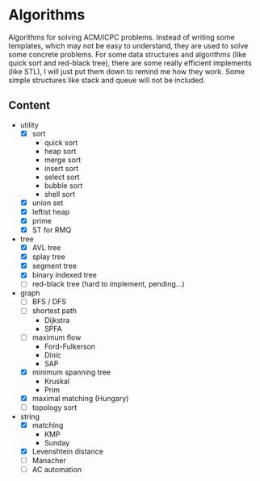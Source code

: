 # Algorithms

Algorithms for solving ACM/ICPC problems. Instead of writing some templates, which may not be easy to understand, they are used to solve some concrete problems. For some data structures and algorithms (like quick sort and red-black tree), there are some really efficient implements (like STL), I will just put them down to remind me how they work. Some simple structures like stack and queue will not be included.

## Content

- utility
    - [x] sort
        - quick sort
        - heap sort
        - merge sort
        - insert sort
        - select sort
        - bubble sort
        - shell sort
    - [x] union set
    - [x] leftist heap
    - [x] prime
    - [x] ST for RMQ
- tree
    - [x] AVL tree
    - [x] splay tree
    - [x] segment tree
    - [x] binary indexed tree
    - [ ] red-black tree (hard to implement, pending...)
- graph
    - [ ] BFS / DFS
    - [ ] shortest path
        - Dijkstra
        - SPFA
    - [ ] maximum flow
        - Ford-Fulkerson
        - Dinic
        - SAP
    - [x] minimum spanning tree
        - Kruskal
        - Prim
    - [x] maximal matching (Hungary)
    - [ ] topology sort
- string
    - [x] matching
        - KMP
        - Sunday
    - [x] Levenshtein distance
    - [ ] Manacher
    - [ ] AC automation